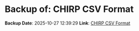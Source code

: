 # Backup of: CHIRP CSV Format

**Backup Date**: 2025-10-27 12:39:29
**Link**: [CHIRP CSV Format](https://przemienniki.net/export/chirp.csv?band=2m,70cm&country=pl&onlyworking=true)
